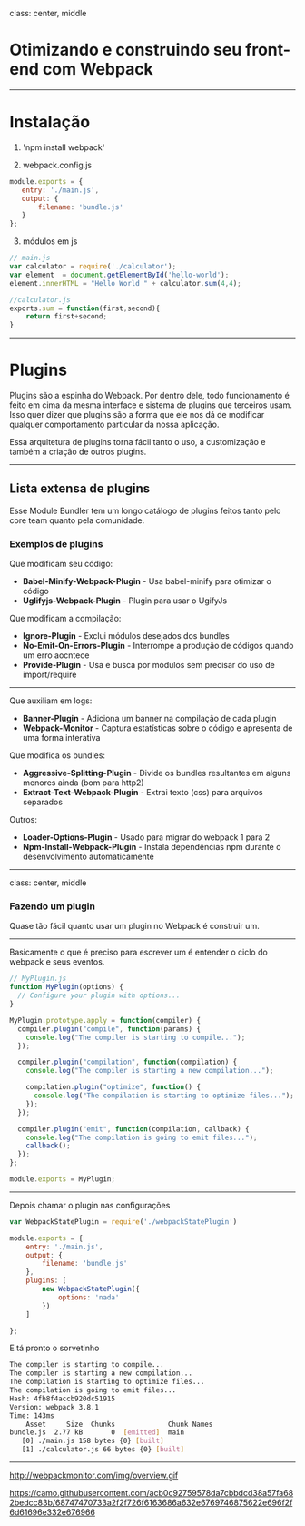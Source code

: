 class: center, middle

# Otimizando e construindo seu front-end com Webpack

---

# Instalação

1. 'npm install webpack'

2. webpack.config.js

```javascript
module.exports = {   
   entry: './main.js',   
   output: {     
       filename: 'bundle.js'   
   } 
}; 
```

3. módulos em js

```javascript
// main.js
var calculator = require('./calculator');
var element  = document.getElementById('hello-world');
element.innerHTML = "Hello World " + calculator.sum(4,4);

//calculator.js
exports.sum = function(first,second){
    return first+second;
}
```

---

# Plugins

Plugins são a espinha do Webpack. Por dentro dele, todo funcionamento é feito em cima da mesma interface e sistema de plugins que terceiros usam. Isso quer dizer que plugins são a forma que ele nos dá de modificar qualquer comportamento particular da nossa aplicação. 

Essa arquitetura de plugins torna fácil tanto o uso, a customização e também a criação de outros plugins.

---

## Lista extensa de plugins

Esse Module Bundler tem um longo catálogo de plugins feitos tanto pelo core team quanto pela comunidade. 

### Exemplos de plugins

Que modificam seu código:
- **Babel-Minify-Webpack-Plugin** - Usa babel-minify para otimizar o código
- **Uglifyjs-Webpack-Plugin** - Plugin para usar o UgifyJs

Que modificam a compilação:
- **Ignore-Plugin** - Exclui módulos desejados dos bundles
- **No-Emit-On-Errors-Plugin** - Interrompe a produção de códigos quando um erro aocntece
- **Provide-Plugin** - Usa e busca por módulos sem precisar do uso de import/require

---

Que auxiliam em logs:
- **Banner-Plugin** - Adiciona um banner na compilação de cada plugin
- **Webpack-Monitor** - Captura estatísticas sobre o código e apresenta de uma forma interativa

Que modifica os bundles:
- **Aggressive-Splitting-Plugin** - Divide os bundles resultantes em alguns menores ainda (bom para http2)
- **Extract-Text-Webpack-Plugin** - Extrai texto (css) para arquivos separados

Outros: 
- **Loader-Options-Plugin** - Usado para migrar do webpack 1 para 2 
- **Npm-Install-Webpack-Plugin** - Instala dependências npm durante o desenvolvimento automaticamente

---
class: center, middle

### Fazendo um plugin

Quase tão fácil quanto usar um plugin no Webpack é construir um.

---

Basicamente o que é preciso para escrever um é entender o ciclo do webpack e seus eventos.

```javascript
// MyPlugin.js
function MyPlugin(options) {
  // Configure your plugin with options...
}

MyPlugin.prototype.apply = function(compiler) {
  compiler.plugin("compile", function(params) {
    console.log("The compiler is starting to compile...");
  });

  compiler.plugin("compilation", function(compilation) {
    console.log("The compiler is starting a new compilation...");

    compilation.plugin("optimize", function() {
      console.log("The compilation is starting to optimize files...");
    });
  });

  compiler.plugin("emit", function(compilation, callback) {
    console.log("The compilation is going to emit files...");
    callback();
  });
};

module.exports = MyPlugin;

```

---

Depois chamar o plugin nas configurações

```javascript
var WebpackStatePlugin = require('./webpackStatePlugin')

module.exports = {   
    entry: './main.js',   
    output: {     
        filename: 'bundle.js'   
    },
    plugins: [
        new WebpackStatePlugin({
            options: 'nada'
        })
    ]

}; 
```

E tá pronto o sorvetinho

```bash 
The compiler is starting to compile...
The compiler is starting a new compilation...
The compilation is starting to optimize files...
The compilation is going to emit files...
Hash: 4fb8f4accb920dc51915
Version: webpack 3.8.1
Time: 143ms
    Asset     Size  Chunks             Chunk Names
bundle.js  2.77 kB       0  [emitted]  main
   [0] ./main.js 158 bytes {0} [built]
   [1] ./calculator.js 66 bytes {0} [built]

```

--- 


http://webpackmonitor.com/img/overview.gif

https://camo.githubusercontent.com/acb0c92759578da7cbbdcd38a57fa682bedcc83b/68747470733a2f2f726f6163686a632e6769746875622e696f2f6d61696e332e676966